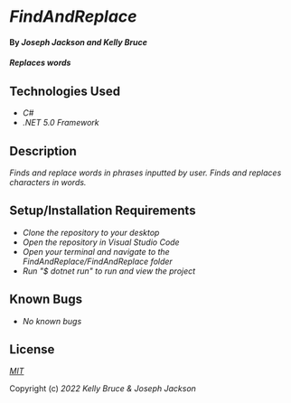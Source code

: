 # _FindAndReplace_
 
#### By _**Joseph Jackson and Kelly Bruce**_
 
#### _Replaces words_
 
## Technologies Used
 
* _C#_
* _.NET 5.0 Framework_

 
## Description
 
_Finds and replace words in phrases inputted by user. Finds and replaces characters in words._

 
## Setup/Installation Requirements


* _Clone the repository to your desktop_
* _Open the repository in Visual Studio Code_
* _Open your terminal and navigate to the FindAndReplace/FindAndReplace folder_
* _Run "$ dotnet run" to run and view the project_
 
## Known Bugs
 
* _No known bugs_

## License

_[MIT](https://en.wikipedia.org/wiki/MIT_License)_ 

Copyright (c) _2022_ _Kelly Bruce & Joseph Jackson_